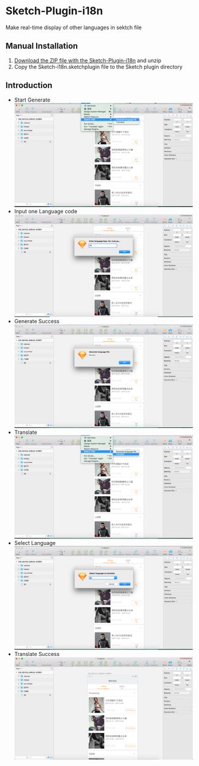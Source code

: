 # Sketch-Plugin-i18n
Make real-time display of other languages in sektch file

## Manual Installation
1. [Download the ZIP file with the Sketch-Plugin-i18n](https://github.com/shiyafei/Sketch-Plugin-i18n) and unzip
2. Copy the Sketch-i18n.sketchplugin file to the Sketch plugin directory

## Introduction
- Start Generate
![Generate](./assets/generate.png)
- Input one Language code
![Edit-language](./assets/edit-language.png)
- Generate Success
![Genetate Success](./assets/genetate-success.png)
- Translate
![Translate](./assets/translate.png)
- Select Language
![Select language](./assets/select-language.png)
- Translate Success
![Success](./assets/success.png)
